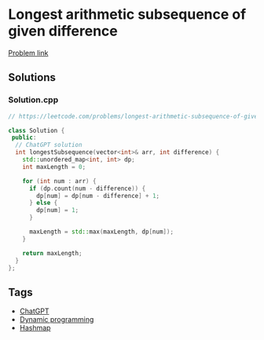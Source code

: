 # Longest arithmetic subsequence of given difference

[Problem link](https://leetcode.com/problems/longest-arithmetic-subsequence-of-given-difference/)

## Solutions


### Solution.cpp
```cpp
// https://leetcode.com/problems/longest-arithmetic-subsequence-of-given-difference/

class Solution {
 public:
  // ChatGPT solution
  int longestSubsequence(vector<int>& arr, int difference) {
    std::unordered_map<int, int> dp;
    int maxLength = 0;

    for (int num : arr) {
      if (dp.count(num - difference)) {
        dp[num] = dp[num - difference] + 1;
      } else {
        dp[num] = 1;
      }

      maxLength = std::max(maxLength, dp[num]);
    }

    return maxLength;
  }
};
```
## Tags

* [ChatGPT](/README.md#ChatGPT)
* [Dynamic programming](/README.md#Dynamic_programming)
* [Hashmap](/README.md#Hashmap)
